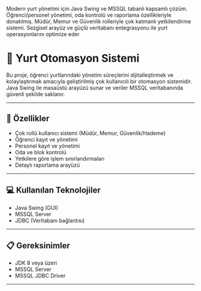 Modern yurt yönetimi için Java Swing ve MSSQL tabanlı kapsamlı çözüm. Öğrenci/personel yönetimi, oda kontrolü ve raporlama özellikleriyle donatılmış. Müdür, Memur ve Güvenlik rolleriyle çok katmanlı yetkilendirme sistemi. Sezgisel arayüz ve güçlü veritabanı entegrasyonu ile yurt operasyonlarını optimize eder
# 🏢 Yurt Otomasyon Sistemi

Bu proje, öğrenci yurtlarındaki yönetim süreçlerini dijitalleştirmek ve kolaylaştırmak amacıyla geliştirilmiş çok kullanıcılı bir otomasyon sistemidir. Java Swing ile masaüstü arayüzü sunar ve veriler MSSQL veritabanında güvenli şekilde saklanır.

---

## 🚀 Özellikler

- Çok rollü kullanıcı sistemi (Müdür, Memur, Güvenlik/Hademe)
- Öğrenci kayıt ve yönetimi
- Personel kayıt ve yönetimi
- Oda ve blok kontrolü
- Yetkilere göre işlem sınırlandırmaları
- Detaylı raporlama arayüzü

---

## 💻 Kullanılan Teknolojiler

- Java Swing (GUI)
- MSSQL Server
- JDBC (Veritabanı bağlantısı)

---

## 📋 Gereksinimler

- JDK 8 veya üzeri
- MSSQL Server
- MSSQL JDBC Driver

---


